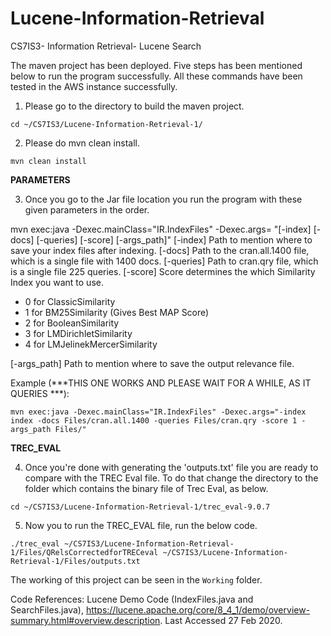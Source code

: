 # Lucene-Information-Retrieval
CS7IS3- Information Retrieval- Lucene Search

The maven project has been deployed.
Five steps has been mentioned below to run the program successfully. All these commands have been tested in the AWS instance successfully.

1. Please go to the directory to build the maven project.

```
cd ~/CS7IS3/Lucene-Information-Retrieval-1/
```

2. Please do mvn clean install.

```
mvn clean install
```

**PARAMETERS**

3. Once you go to the Jar file location you run the program with these given parameters in the order.

mvn exec:java -Dexec.mainClass="IR.IndexFiles" -Dexec.args= "[-index] [-docs] [-queries] [-score] [-args_path]"
[-index] 	Path to mention where to save your index files after indexing.
[-docs]		Path to the cran.all.1400 file, which is a single file with 1400 docs.
[-queries] 	Path to cran.qry file, which is a single file 225 queries.
[-score]	Score determines the which Similarity Index you want to use.

- 0 for ClassicSimilarity
- 1 for BM25Similarity (Gives Best MAP Score)
- 2 for BooleanSimilarity
- 3 for LMDirichletSimilarity
- 4 for LMJelinekMercerSimilarity 

[-args_path]	Path to mention where to save the output relevance file.

Example (***THIS ONE WORKS AND PLEASE WAIT FOR A WHILE, AS IT QUERIES ***):

```
mvn exec:java -Dexec.mainClass="IR.IndexFiles" -Dexec.args="-index index -docs Files/cran.all.1400 -queries Files/cran.qry -score 1 -args_path Files/"
```

**TREC_EVAL**

4. Once you're done with generating the 'outputs.txt' file you are ready to compare with the TREC Eval file. To do that change the directory to the folder which contains the binary file of Trec Eval, as below.

```
cd ~/CS7IS3/Lucene-Information-Retrieval-1/trec_eval-9.0.7
```

5. Now you to run the TREC_EVAL file, run the below code.

```
./trec_eval ~/CS7IS3/Lucene-Information-Retrieval-1/Files/QRelsCorrectedforTRECeval ~/CS7IS3/Lucene-Information-Retrieval-1/Files/outputs.txt
```


The working of this project can be seen in the ``` Working ``` folder.


Code References:
Lucene Demo Code (IndexFiles.java and SearchFiles.java),
https://lucene.apache.org/core/8_4_1/demo/overview-summary.html#overview.description.
Last Accessed 27 Feb 2020.
